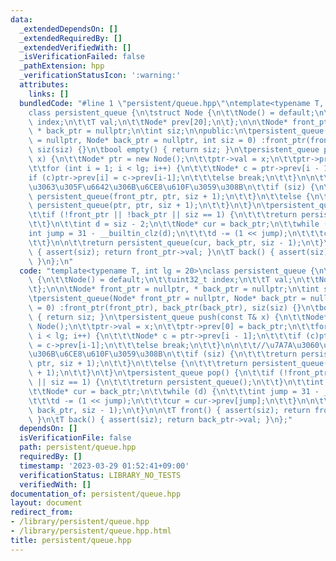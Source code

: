 ```yaml
---
data:
  _extendedDependsOn: []
  _extendedRequiredBy: []
  _extendedVerifiedWith: []
  _isVerificationFailed: false
  _pathExtension: hpp
  _verificationStatusIcon: ':warning:'
  attributes:
    links: []
  bundledCode: "#line 1 \"persistent/queue.hpp\"\ntemplate<typename T, int lg = 20>\n\
    class persistent_queue {\n\tstruct Node {\n\t\tNode() = default;\n\t\tuint32_t\
    \ index;\n\t\tT val;\n\t\tNode* prev[20];\n\t};\n\n\tNode* front_ptr = nullptr,\
    \ * back_ptr = nullptr;\n\tint siz;\n\npublic:\n\tpersistent_queue(Node* front_ptr\
    \ = nullptr, Node* back_ptr = nullptr, int siz = 0) :front_ptr(front_ptr), back_ptr(back_ptr),\
    \ siz(siz) {}\n\tbool empty() { return siz; }\n\tpersistent_queue push(const T&\
    \ x) {\n\t\tNode* ptr = new Node();\n\t\tptr->val = x;\n\t\tptr->prev[0] = back_ptr;\n\
    \t\tfor (int i = 1; i < lg; i++) {\n\t\t\tNode* c = ptr->prev[i - 1];\n\t\t\t\
    if (c)ptr->prev[i] = c->prev[i-1];\n\t\t\telse break;\n\t\t}\n\n\t\t//\u7A7A\u3060\
    \u3063\u305F\u6642\u306B\u6CE8\u610F\u3059\u308B\n\t\tif (siz) {\n\t\t\treturn\
    \ persistent_queue(front_ptr, ptr, siz + 1);\n\t\t}\n\t\telse {\n\t\t\treturn\
    \ persistent_queue(ptr, ptr, siz + 1);\n\t\t}\n\t}\n\tpersistent_queue pop() {\n\
    \t\tif (!front_ptr || !back_ptr || siz == 1) {\n\t\t\treturn persistent_queue();\n\
    \t\t}\n\t\tint d = siz - 2;\n\t\tNode* cur = back_ptr;\n\t\twhile (d) {\n\t\t\t\
    int jump = 31 - __builtin_clz(d);\n\t\t\td -= (1 << jump);\n\t\t\tcur = cur->prev[jump];\n\
    \t\t}\n\n\t\treturn persistent_queue(cur, back_ptr, siz - 1);\n\t}\n\n\tT front()\
    \ { assert(siz); return front_ptr->val; }\n\tT back() { assert(siz); return back_ptr->val;\
    \ }\n};\n"
  code: "template<typename T, int lg = 20>\nclass persistent_queue {\n\tstruct Node\
    \ {\n\t\tNode() = default;\n\t\tuint32_t index;\n\t\tT val;\n\t\tNode* prev[20];\n\
    \t};\n\n\tNode* front_ptr = nullptr, * back_ptr = nullptr;\n\tint siz;\n\npublic:\n\
    \tpersistent_queue(Node* front_ptr = nullptr, Node* back_ptr = nullptr, int siz\
    \ = 0) :front_ptr(front_ptr), back_ptr(back_ptr), siz(siz) {}\n\tbool empty()\
    \ { return siz; }\n\tpersistent_queue push(const T& x) {\n\t\tNode* ptr = new\
    \ Node();\n\t\tptr->val = x;\n\t\tptr->prev[0] = back_ptr;\n\t\tfor (int i = 1;\
    \ i < lg; i++) {\n\t\t\tNode* c = ptr->prev[i - 1];\n\t\t\tif (c)ptr->prev[i]\
    \ = c->prev[i-1];\n\t\t\telse break;\n\t\t}\n\n\t\t//\u7A7A\u3060\u3063\u305F\u6642\
    \u306B\u6CE8\u610F\u3059\u308B\n\t\tif (siz) {\n\t\t\treturn persistent_queue(front_ptr,\
    \ ptr, siz + 1);\n\t\t}\n\t\telse {\n\t\t\treturn persistent_queue(ptr, ptr, siz\
    \ + 1);\n\t\t}\n\t}\n\tpersistent_queue pop() {\n\t\tif (!front_ptr || !back_ptr\
    \ || siz == 1) {\n\t\t\treturn persistent_queue();\n\t\t}\n\t\tint d = siz - 2;\n\
    \t\tNode* cur = back_ptr;\n\t\twhile (d) {\n\t\t\tint jump = 31 - __builtin_clz(d);\n\
    \t\t\td -= (1 << jump);\n\t\t\tcur = cur->prev[jump];\n\t\t}\n\n\t\treturn persistent_queue(cur,\
    \ back_ptr, siz - 1);\n\t}\n\n\tT front() { assert(siz); return front_ptr->val;\
    \ }\n\tT back() { assert(siz); return back_ptr->val; }\n};"
  dependsOn: []
  isVerificationFile: false
  path: persistent/queue.hpp
  requiredBy: []
  timestamp: '2023-03-29 01:52:41+09:00'
  verificationStatus: LIBRARY_NO_TESTS
  verifiedWith: []
documentation_of: persistent/queue.hpp
layout: document
redirect_from:
- /library/persistent/queue.hpp
- /library/persistent/queue.hpp.html
title: persistent/queue.hpp
---
```

